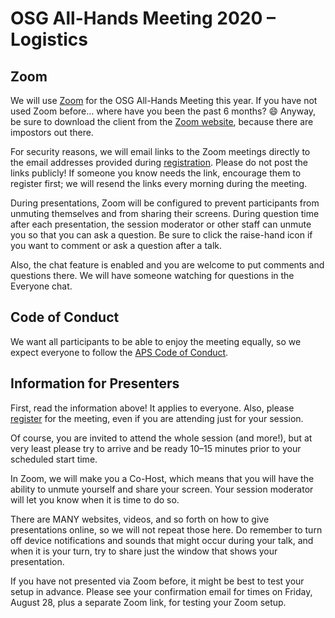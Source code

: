 # OSG All-Hands Meeting 2020 &ndash; Logistics

## Zoom

We will use [Zoom](https://zoom.us/) for the OSG All-Hands Meeting this year.
If you have not used Zoom before&hellip; where have you been the past 6 months?
😄
Anyway, be sure to download the client from the [Zoom website](https://zoom.us/download),
because there are impostors out there.

For security reasons,
we will email links to the Zoom meetings directly to the email addresses
provided during [registration](/2020/registration).
Please do not post the links publicly!
If someone you know needs the link, encourage them to register first;
we will resend the links every morning during the meeting.

During presentations, Zoom will be configured to prevent participants from unmuting themselves
and from sharing their screens.
During question time after each presentation,
the session moderator or other staff can unmute you so that you can ask a question.
Be sure to click the raise-hand icon if you want to comment or ask a question after a talk.

Also, the chat feature is enabled and you are welcome to put comments and questions there.
We will have someone watching for questions in the Everyone chat.

## Code of Conduct

We want all participants to be able to enjoy the meeting equally,
so we expect everyone to follow the
[APS Code of Conduct](https://www.aps.org/meetings/policies/code-conduct.cfm).

## Information for Presenters

First, read the information above!
It applies to everyone.
Also, please [register](/2020/registration) for the meeting,
even if you are attending just for your session.

Of course, you are invited to attend the whole session (and more!),
but at very least
please try to arrive and be ready 10&ndash;15 minutes prior to your scheduled start time.

In Zoom, we will make you a Co-Host,
which means that you will have the ability to unmute yourself and share your screen.
Your session moderator will let you know when it is time to do so.

There are MANY websites, videos, and so forth on how to give presentations online,
so we will not repeat those here.
Do remember to turn off device notifications and sounds that might occur during your talk,
and when it is your turn, try to share just the window that shows your presentation.

If you have not presented via Zoom before, it might be best to test your setup in advance.
Please see your confirmation email for times on Friday, August 28, plus a separate Zoom link,
for testing your Zoom setup.
